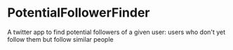 # PotentialFollowerFinder
A twitter app to find potential followers of a given user: users who don't yet follow them but follow similar people
